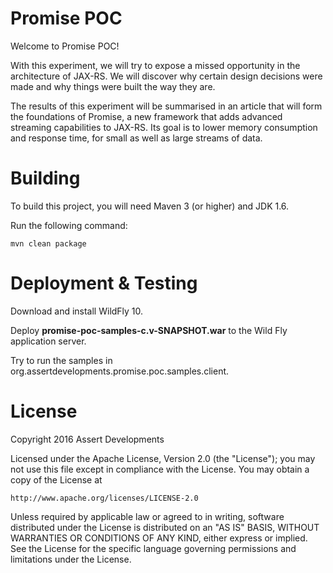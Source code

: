 # Promise POC

Welcome to Promise POC!

With this experiment, we will try to expose a missed opportunity in the architecture of JAX-RS. We will discover why certain design decisions were made and why things were built the way they are.

The results of this experiment will be summarised in an article that will form the foundations of Promise, a new framework that adds advanced streaming capabilities to JAX-RS. Its goal is to lower memory consumption and response time, for small as well as large streams of data.


# Building

To build this project, you will need Maven 3 (or higher) and JDK 1.6.

Run the following command:

```
mvn clean package
```

# Deployment & Testing

Download and install WildFly 10.

Deploy **promise-poc-samples-c.v-SNAPSHOT.war** to the Wild Fly application server.

Try to run the samples in org.assertdevelopments.promise.poc.samples.client.


# License

Copyright 2016 Assert Developments

Licensed under the Apache License, Version 2.0 (the "License");
you may not use this file except in compliance with the License.
You may obtain a copy of the License at

    http://www.apache.org/licenses/LICENSE-2.0

Unless required by applicable law or agreed to in writing, software
distributed under the License is distributed on an "AS IS" BASIS,
WITHOUT WARRANTIES OR CONDITIONS OF ANY KIND, either express or implied.
See the License for the specific language governing permissions and
limitations under the License.


